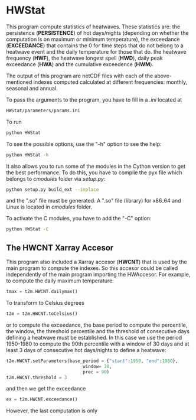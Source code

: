 # HWStat

This program compute statistics of heatwaves. These statistics are: the persistence 
(**PERSISTENCE**) of hot days/nights (depending on whether the computation is on maximum 
or minimum temperature), the exceedance (**EXCEEDANCE**) that contains the 0 for time steps
that do not belong to a heatwave event and the daily temperature for those that do.
the heatwave frequency (**HWF**), the heatwave longest spell (**HWD**), 
daily peak exceedance (**HWA**) and the cumulative exceedence (**HWM**).

The output of this program are netCDF files with each of the above-mentioned indexes
computed calculated at different frequencies: monthly, seasonal and annual.


To pass the arguments to the program, you have to fill in a *.ini* located at

```Bash
HWStat/parameters/params.ini
```
To run

```Bash
python HWStat
```
To see the possible options, use the "-h" option to see the help:

```Bash
python HWStat -h
```

It also allows you to run some of the modules in the Cython version to get the 
best performance. To do this, you have to compile the pyx file which belongs to 
*cmodules* folder via *setup.py*:

```Bash
python setup.py build_ext --inplace
```
and the ".so" file must be generated. A ".so" file (library) for x86_64 and Linux
is located in *cmodules* folder.

To activate the C modules, you have to add the "-C" option:

```Bash
python HWStat -C
```

## The HWCNT Xarray Accesor

This program also included a Xarray accesor (**HWCNT**) that is used by the main
program to compute the indexes. So this accesor could be called independently of 
the main program importing the HWAccesor. For example, to compute the daily maximum
temperature:

```Python
tmax = t2m.HWCNT.dailymax()
```
To transform to Celsius degrees

```Python
t2m = t2m.HWCNT.toCelsius()
```
or to compute the exceedance, the base period to compute the percentile, the window,
the threshold percentile and the threshold of consecutive days defining a heatwave
must be established. In this case we use the period 1950-1980 to compute the 90th 
percentile with a window of 30 days and at least 3 days of consecutive hot days/nights
to define a heatwave: 

```Python
t2m.HWCNT.setParameters(base_period = {"start":1950, "end":1980},
                             window= 30,
                             prec = 90)
t2m.HWCNT.threshold = 3
```

and then we get the exceedance

```Python
ex = t2m.HWCNT.exceedance()
```

However, the last computation is only 